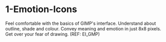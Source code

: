 # 1-Emotion-Icons
Feel comfortable with the basics of GIMP's interface. Understand about outline, shade and colour. Convey meaning and emotion in just 8x8 pixels. Get over your fear of drawing. (REF: EI_GMP)
